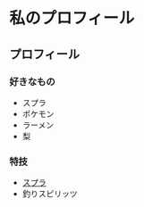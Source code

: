 # 私のプロフィール
## プロフィール
### 好きなもの
* スプラ
* ポケモン
* ラーメン
* 梨
### 特技
* [スプラ](https://www.nintendo.co.jp/switch/av5ja/index.html)
* 釣りスピリッツ
